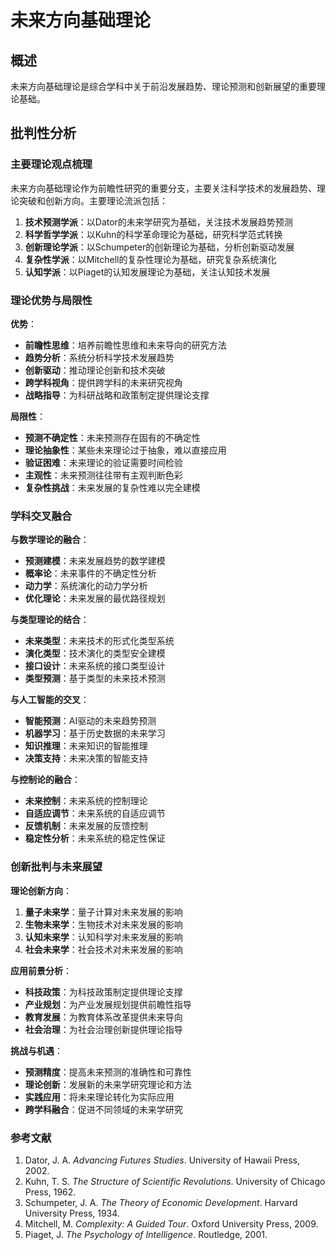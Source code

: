 # 未来方向基础理论

## 概述

未来方向基础理论是综合学科中关于前沿发展趋势、理论预测和创新展望的重要理论基础。

## 批判性分析

### 主要理论观点梳理

未来方向基础理论作为前瞻性研究的重要分支，主要关注科学技术的发展趋势、理论突破和创新方向。主要理论流派包括：

1. **技术预测学派**：以Dator的未来学研究为基础，关注技术发展趋势预测
2. **科学哲学学派**：以Kuhn的科学革命理论为基础，研究科学范式转换
3. **创新理论学派**：以Schumpeter的创新理论为基础，分析创新驱动发展
4. **复杂性学派**：以Mitchell的复杂性理论为基础，研究复杂系统演化
5. **认知学派**：以Piaget的认知发展理论为基础，关注认知技术发展

### 理论优势与局限性

**优势**：

- **前瞻性思维**：培养前瞻性思维和未来导向的研究方法
- **趋势分析**：系统分析科学技术发展趋势
- **创新驱动**：推动理论创新和技术突破
- **跨学科视角**：提供跨学科的未来研究视角
- **战略指导**：为科研战略和政策制定提供理论支撑

**局限性**：

- **预测不确定性**：未来预测存在固有的不确定性
- **理论抽象性**：某些未来理论过于抽象，难以直接应用
- **验证困难**：未来理论的验证需要时间检验
- **主观性**：未来预测往往带有主观判断色彩
- **复杂性挑战**：未来发展的复杂性难以完全建模

### 学科交叉融合

**与数学理论的融合**：

- **预测建模**：未来发展趋势的数学建模
- **概率论**：未来事件的不确定性分析
- **动力学**：系统演化的动力学分析
- **优化理论**：未来发展的最优路径规划

**与类型理论的结合**：

- **未来类型**：未来技术的形式化类型系统
- **演化类型**：技术演化的类型安全建模
- **接口设计**：未来系统的接口类型设计
- **类型预测**：基于类型的未来技术预测

**与人工智能的交叉**：

- **智能预测**：AI驱动的未来趋势预测
- **机器学习**：基于历史数据的未来学习
- **知识推理**：未来知识的智能推理
- **决策支持**：未来决策的智能支持

**与控制论的融合**：

- **未来控制**：未来系统的控制理论
- **自适应调节**：未来系统的自适应调节
- **反馈机制**：未来发展的反馈控制
- **稳定性分析**：未来系统的稳定性保证

### 创新批判与未来展望

**理论创新方向**：

1. **量子未来学**：量子计算对未来发展的影响
2. **生物未来学**：生物技术对未来发展的影响
3. **认知未来学**：认知科学对未来发展的影响
4. **社会未来学**：社会技术对未来发展的影响

**应用前景分析**：

- **科技政策**：为科技政策制定提供理论支撑
- **产业规划**：为产业发展规划提供前瞻性指导
- **教育发展**：为教育体系改革提供未来导向
- **社会治理**：为社会治理创新提供理论指导

**挑战与机遇**：

- **预测精度**：提高未来预测的准确性和可靠性
- **理论创新**：发展新的未来学研究理论和方法
- **实践应用**：将未来理论转化为实际应用
- **跨学科融合**：促进不同领域的未来学研究

### 参考文献

1. Dator, J. A. *Advancing Futures Studies*. University of Hawaii Press, 2002.
2. Kuhn, T. S. *The Structure of Scientific Revolutions*. University of Chicago Press, 1962.
3. Schumpeter, J. A. *The Theory of Economic Development*. Harvard University Press, 1934.
4. Mitchell, M. *Complexity: A Guided Tour*. Oxford University Press, 2009.
5. Piaget, J. *The Psychology of Intelligence*. Routledge, 2001.
